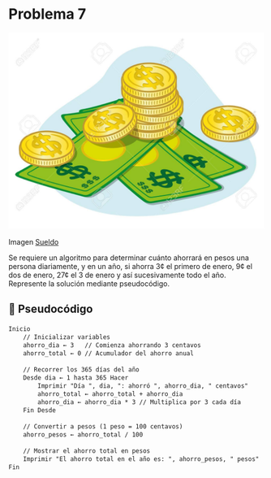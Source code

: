 # Problema 7
![problema1](../Imagenes/sueldo.png)

Imagen [Sueldo](https://th.bing.com/th/id/R.dbb383279d5aa8a4a43a695cb6ea8f0d?rik=%2bgZGY8QNC2CAKA&riu=http%3a%2f%2fwww.on-school.com%2fblog%2fwp-content%2fuploads%2f2019%2f11%2f75154480-675-5000-ilustraci%c3%b3n-que-representa-el-mont%c3%b3n-de-dinero-billetes-y-monedas-ideal-para-materiales-instituci1.jpg&ehk=4V1YTPYuKCvJxXT%2bajTkInP1JgK0fk4NDRXnlmmHEaY%3d&risl=&pid=ImgRaw&r=0)

Se requiere un algoritmo para determinar cuánto ahorrará en pesos una persona diariamente, y en un año, si ahorra 3¢ el primero de enero, 9¢ el dos de enero, 27¢ el 3 de enero y así sucesivamente todo el año. Represente la solución mediante pseudocódigo.

## 📝 Pseudocódigo
```
Inicio
    // Inicializar variables
    ahorro_dia ← 3   // Comienza ahorrando 3 centavos
    ahorro_total ← 0 // Acumulador del ahorro anual

    // Recorrer los 365 días del año
    Desde dia ← 1 hasta 365 Hacer
        Imprimir "Día ", dia, ": ahorró ", ahorro_dia, " centavos"
        ahorro_total ← ahorro_total + ahorro_dia
        ahorro_dia ← ahorro_dia * 3 // Multiplica por 3 cada día
    Fin Desde

    // Convertir a pesos (1 peso = 100 centavos)
    ahorro_pesos ← ahorro_total / 100

    // Mostrar el ahorro total en pesos
    Imprimir "El ahorro total en el año es: ", ahorro_pesos, " pesos"
Fin
